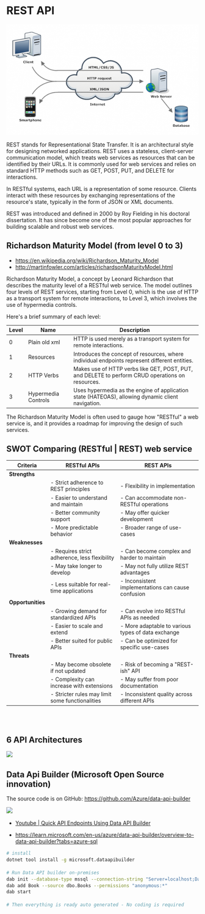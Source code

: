 # REST API 


![](REST-API.png)


REST stands for Representational State Transfer. It is an architectural style for designing networked applications. REST uses a stateless, client-server communication model, which treats web services as resources that can be identified by their URLs. It is commonly used for web services and relies on standard HTTP methods such as GET, POST, PUT, and DELETE for interactions.

In RESTful systems, each URL is a representation of some resource. Clients interact with these resources by exchanging representations of the resource's state, typically in the form of JSON or XML documents.

REST was introduced and defined in 2000 by Roy Fielding in his doctoral dissertation. It has since become one of the most popular approaches for building scalable and robust web services.


## Richardson Maturity Model (from level 0 to 3) 
- https://en.wikipedia.org/wiki/Richardson_Maturity_Model
- http://martinfowler.com/articles/richardsonMaturityModel.html


Richardson Maturity Model, a concept by Leonard Richardson that describes the maturity level of a RESTful web service. The model outlines four levels of REST services, starting from Level 0, which is the use of HTTP as a transport system for remote interactions, to Level 3, which involves the use of hypermedia controls.

Here's a brief summary of each level:





| Level | Name                | Description                                                                                     |
|-------|---------------------|-------------------------------------------------------------------------------------------------|
| 0     | Plain old xml       | HTTP is used merely as a transport system for remote interactions.                              |
| 1     | Resources           | Introduces the concept of resources, where individual endpoints represent different entities.    |
| 2     | HTTP Verbs          | Makes use of HTTP verbs like GET, POST, PUT, and DELETE to perform CRUD operations on resources.|
| 3     | Hypermedia Controls | Uses hypermedia as the engine of application state (HATEOAS), allowing dynamic client navigation.|


The Richardson Maturity Model is often used to gauge how "RESTful" a web service is, and it provides a roadmap for improving the design of such services.



## SWOT Comparing (RESTful | REST) web service

| Criteria     | RESTful APIs                                       | REST APIs                                          |
|--------------|----------------------------------------------------|-----------------------------------------------------|
| **Strengths**|                                                    |                                                     |
|              | - Strict adherence to REST principles              | - Flexibility in implementation                     |
|              | - Easier to understand and maintain                | - Can accommodate non-RESTful operations           |
|              | - Better community support                         | - May offer quicker development                     |
|              | - More predictable behavior                        | - Broader range of use-cases                        |
| **Weaknesses**|                                                   |                                                     |
|              | - Requires strict adherence, less flexibility      | - Can become complex and harder to maintain         |
|              | - May take longer to develop                       | - May not fully utilize REST advantages             |
|              | - Less suitable for real-time applications         | - Inconsistent implementations can cause confusion  |
| **Opportunities**|                                                |                                                     |
|              | - Growing demand for standardized APIs             | - Can evolve into RESTful APIs as needed            |
|              | - Easier to scale and extend                       | - More adaptable to various types of data exchange  |
|              | - Better suited for public APIs                    | - Can be optimized for specific use-cases           |
| **Threats**  |                                                    |                                                     |
|              | - May become obsolete if not updated               | - Risk of becoming a "REST-ish" API                 |
|              | - Complexity can increase with extensions          | - May suffer from poor documentation                |
|              | - Stricter rules may limit some functionalities    | - Inconsistent quality across different APIs         |



<br>
<br>


## 6 API Architectures 

 

![](https://camo.githubusercontent.com/e697b7f5df0ca953f5a13e7750db350783fd13868871bb2d28a3e0cc57e166f7/68747470733a2f2f6d656469612e6c6963646e2e636f6d2f646d732f696d6167652f4434453232415145515f5953466537304946772f6665656473686172652d736872696e6b5f323034385f313533362f302f313639333335353031383532323f653d3136393832373834303026763d6265746126743d594c6a6a44656753582d317a7150484d46336c3038686e79536550696e5379584551373549664871793355)





## Data Api Builder (Microsoft Open Source innovation)

The source code is on GitHub: https://github.com/Azure/data-api-builder

![](https://learn.microsoft.com/en-us/azure/data-api-builder/media/data-api-builder-architecture-overview.png)


- [Youtube | Quick API Endpoints Using Data API Builder](https://www.youtube.com/watch?v=XQRO_uoGhp4&t=218)

- https://learn.microsoft.com/en-us/azure/data-api-builder/overview-to-data-api-builder?tabs=azure-sql


```bash
# install 
dotnet tool install -g microsoft.dataapibuilder

# Run Data API builder on-premises  
dab init --database-type mssql --connection-string "Server=localhost;Database=Library;"
dab add Book --source dbo.Books --permissions "anonymous:*"
dab start

# Then everything is ready auto generated - No coding is required 

```
